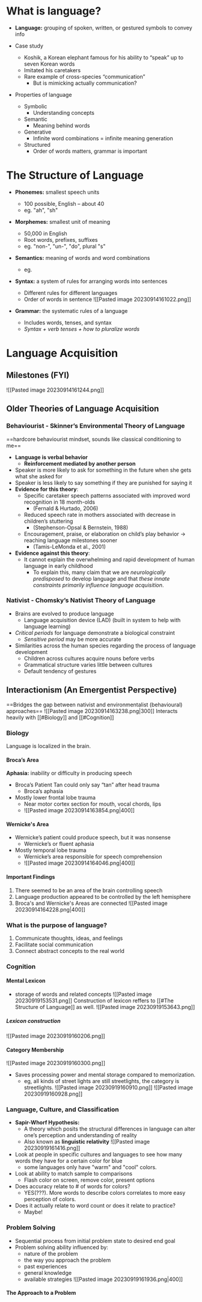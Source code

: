 # What is language?
- **Language:** grouping of spoken, written, or gestured symbols to convey info
- Case study
	- Koshik, a Korean elephant famous for his ability to “speak” up to seven Korean words
	- Imitated his caretakers
	- Rare example of cross-species “communication”
		- But is mimicking actually communication?

- Properties of language
	- Symbolic
		- Understanding concepts
	- Semantic
		- Meaning behind words
	- Generative
		- Infinite word combinations = infinite meaning generation
	- Structured
		- Order of words matters, grammar is important

# The Structure of Language
- **Phonemes:** smallest speech units
	- 100 possible, English – about 40
	- eg. "ah", "sh"
- **Morphemes:** smallest unit of meaning
	- 50,000 in English
	- Root words, prefixes, suffixes
	- eg. "non-", "un-", "do", plural "s"
- **Semantics:** meaning of words and word combinations
	- eg. 
- **Syntax:** a system of rules for arranging words into sentences
	- Different rules for different languages
	- Order of words in sentence
![[Pasted image 20230914161022.png]]

- **Grammar:** the systematic rules of a language
	- Includes words, tenses, and syntax
	- *Syntax + verb tenses + how to pluralize words*
# Language Acquisition
## Milestones (FYI)
![[Pasted image 20230914161244.png]]
## Older Theories of Language Acquisition
### Behaviourist - Skinner’s Environmental Theory of Language
==hardcore behaviourist mindset, sounds like classical conditioning to me==
- **Language is verbal behavior**
	- **Reinforcement mediated by another person**
- Speaker is more likely to ask for something in the future when she gets what she asked for
- Speaker is less likely to say something if they are punished for saying it
- **Evidence for this theory**:
	- Specific caretaker speech patterns associated with improved word recognition in 18 month-olds
		- (Fernald & Hurtado, 2006)
	- Reduced speech rate in mothers associated with decrease in children’s stuttering
		- (Stephenson-Opsal & Bernstein, 1988)
	- Encouragement, praise, or elaboration on child’s play behavior -> reaching language milestones sooner
		- (Tamis-LeMonda et al., 2001)
- **Evidence against this theory**:
	- It cannot explain the overwhelming and rapid development of human language in early childhood
		- To explain this, many claim that we are *neurologically predisposed* to develop language and that *these innate constraints primarily influence language acquisition*.
### Nativist - Chomsky’s Nativist Theory of Language
- Brains are evolved to produce language
	- Language acquisition device (LAD) (built in system to help with language learning)
- *Critical periods* for language demonstrate a biological constraint
	- *Sensitive period* may be more accurate
- Similarities across the human species regarding the process of language development
	- Children across cultures acquire nouns before verbs
	- Grammatical structure varies little between cultures
	- Default tendency of gestures
## Interactionism (An Emergentist Perspective)
==Bridges the gap between nativist and environmentalist (behavioural) approaches==
![[Pasted image 20230914163238.png|300]]
Interacts heavily with [[#Biology]] and [[#Cognition]]
### Biology
Language is localized in the brain.
#### Broca’s Area
**Aphasia:** inability or difficulty in producing speech
- Broca’s Patient Tan could only say “tan” after head trauma
	- Broca’s aphasia
- Mostly lower frontal lobe trauma
	- Near motor cortex section for mouth, vocal chords, lips
	- ![[Pasted image 20230914163854.png|400]]
#### Wernicke's Area
- Wernicke’s patient could produce speech, but it was nonsense
	- Wernicke’s or fluent aphasia
- Mostly temporal lobe trauma
	- Wernicke’s area responsible for speech comprehension
	- ![[Pasted image 20230914164046.png|400]]

#### Important Findings
1. There seemed to be an area of the brain controlling speech
2. Language production appeared to be controlled by the left hemisphere
3. Broca's and Wernicke's Areas are connected
![[Pasted image 20230914164228.png|400]]

### What is the purpose of language?
1. Communicate thoughts, ideas, and feelings
2. Facilitate social communication
3. Connect abstract concepts to the real world
### Cognition

#### Mental Lexicon
- storage of words and related concepts
![[Pasted image 20230919153531.png]]
Construction of lexicon reffers to [[#The Structure of Language]] as well.
![[Pasted image 20230919153643.png]]
##### Lexicon construction
![[Pasted image 20230919160206.png]]
#### Category Membership
![[Pasted image 20230919160300.png]]
- Saves processing power and mental storage compared to memorization.
	- eg, all kinds of street lights are still streetlights, the category is streetlights.
![[Pasted image 20230919160910.png]]
![[Pasted image 20230919160928.png]]
### Language, Culture, and Classification
- **Sapir-Whorf Hypothesis:**
	- A theory which posits the structural differences in language can alter one’s perception and understanding of reality
	- Also known as **linguistic relativity**
![[Pasted image 20230919161416.png]]
- Look at people in specific cultures and languages to see how many words they have for a certain color for blue
	- some languages only have "warm" and "cool" colors. 
- Look at ability to match sample to comparisons
	- Flash color on screen, remove color, present options
- Does accuracy relate to # of words for colors?
	- YES(???). More words to describe colors correlates to more easy perception of colors.
- Does it actually relate to word count or does it relate to practice?
	- Maybe!
### Problem Solving
- Sequential process from initial problem state to desired end goal
- Problem solving ability influenced by:
	- nature of the problem
	- the way you approach the problem
	- past experiences
	- general knowledge
	- available strategies
![[Pasted image 20230919161936.png|400]]
#### The Approach to a Problem

